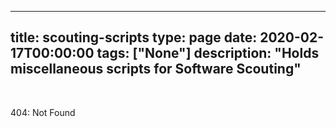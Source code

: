 
---
title: scouting-scripts
type: page
date: 2020-02-17T00:00:00
tags: ["None"]
description: "Holds miscellaneous scripts for Software Scouting"
---


<br>

404: Not Found